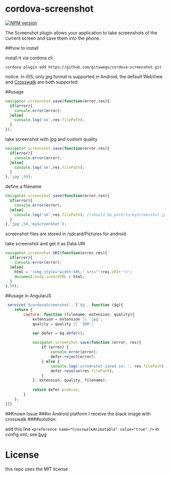 cordova-screenshot
==================

[![NPM version](http://img.shields.io/npm/v/com.darktalker.cordova.screenshot.svg?style=flat)](https://www.npmjs.com/package/com.darktalker.cordova.screenshot)


The Screenshot plugin allows your application to take screenshots of the current screen and save them into the phone.

##how to install

install it via cordova cli

```
cordova plugin add https://github.com/gitawego/cordova-screenshot.git
```

notice:
in iOS, only jpg format is supported
in Android, the default WebView and [Crosswalk](https://crosswalk-project.org/documentation/cordova.html) are both supported

##usage


```js
navigator.screenshot.save(function(error,res){
  if(error){
    console.error(error);
  }else{
    console.log('ok',res.filePath);
  }
});
```
take screenshot with jpg and custom quality
```js
navigator.screenshot.save(function(error,res){
  if(error){
    console.error(error);
  }else{
    console.log('ok',res.filePath);
  }
},'jpg',50);
```

define a filename
```js
navigator.screenshot.save(function(error,res){
  if(error){
    console.error(error);
  }else{
    console.log('ok',res.filePath); //should be path/to/myScreenshot.jpg
  }
},'jpg',50,'myScreenShot');
```

screenshot files are stored in /sdcard/Pictures for android.

take screenshot and get it as Data URI
```js
navigator.screenshot.URI(function(error,res){
  if(error){
    console.error(error);
  }else{
    html = '<img style="width:50%;" src="'+res.URI+'">';
    document.body.innerHTML = html;
  }
},50);
```

##usage in AngularJS

```js
.service('$cordovaScreenshot', ['$q', function ($q){
	return {
		capture: function (filename, extension, quality){
			extension = extension || 'jpg';
			quality = quality || '100';

			var defer = $q.defer();
			
			navigator.screenshot.save(function (error, res){
				if (error) {
					console.error(error);
					defer.reject(error);
				} else {
					console.log('screenshot saved in: ', res.filePath);
					defer.resolve(res.filePath);
				}
			}, extension, quality, filename);
			
			return defer.promise;
		}
	};
}])
```

##Known Issue
###in Android platform I receive the black image with crosswalk 
####solution: 

add this line ``<preference name="CrosswalkAnimatable" value="true" />`` in config.xml, see [bug](https://crosswalk-project.org/jira/browse/XWALK-2233)


License
=========
this repo uses the MIT license

